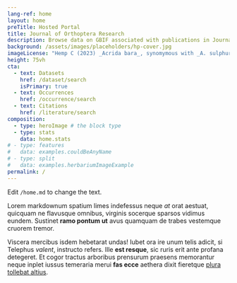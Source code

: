 ```yaml
---
lang-ref: home
layout: home
preTitle: Hosted Portal
title: Journal of Orthoptera Research
description: Browse data on GBIF associated with publications in Journal of Orthoptera Research
background: /assets/images/placeholders/hp-cover.jpg
imageLicense: "Hemp C (2023) _Acrida bara_, synomymous with _A. sulphuripennis_ (Orthoptera, Acrididae, Acridinae). Journal of Orthoptera Research 32(2): 115-117. [https://doi.org/10.3897/jor.32.93481](https://doi.org/10.3897/jor.32.93481)"
height: 75vh
cta:
  - text: Datasets
    href: /dataset/search
    isPrimary: true
  - text: Occurrences
    href: /occurrence/search
  - text: Citations
    href: /literature/search  
composition:
  - type: heroImage # the block type
  - type: stats
    data: home.stats
# - type: features
#   data: examples.couldBeAnyName
# - type: split
#   data: examples.herbariumImageExample
permalink: /
---
```


Edit `/home.md` to change the text.

Lorem markdownum spatium limes indefessus neque *at* orat aestuat, quicquam ne
flavusque omnibus, virginis socerque sparsos vidimus eundem. Sustinet **ramo
pontum ut** avus quamquam de trabes vestemque cruorem tremor.

Viscera mercibus isdem hebetarat undas! Iubet ora ire unum telis adicit, si
Telephus *valent*, instructo refers. Ille **est resque**, sic ruris erit ante
profana detegeret. Et cogor tractus arboribus prensurum praesens memorantur
neque inplet iussus temeraria merui **fas ecce** aethera dixit fieretque [plura
tollebat altius](http://virgineusque.net/est.html).
